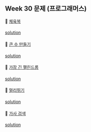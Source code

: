 ## Week 30 문제 (프로그래머스)

👀 [체육복](https://programmers.co.kr/learn/courses/30/lessons/42862)
####
[solution](https://github.com/KimHunJin/Study-Book/blob/master/algorithm/src/programmers/SportsWear.java)
####

👀 [큰 수 만들기](https://programmers.co.kr/learn/courses/30/lessons/42883)
####
[solution](https://github.com/KimHunJin/Study-Book/blob/master/algorithm/src/programmers/MakeBigNumber.java)
####

👀 [가장 긴 팰린드롬](https://programmers.co.kr/learn/courses/30/lessons/12904)
####
[solution](https://github.com/KimHunJin/Study-Book/blob/master/algorithm/src/programmers/LongestPalindrome.java)
####

👀 [멀리뛰기](https://programmers.co.kr/learn/courses/30/lessons/12914)
####
[solution](https://github.com/KimHunJin/Study-Book/blob/master/algorithm/src/programmers/LongJump.java)
####

👀 [가사 검색](https://programmers.co.kr/learn/courses/30/lessons/60060)
####
[solution](https://github.com/KimHunJin/Study-Book/blob/master/algorithm/src/programmers/LyricsSearch.java)
####

